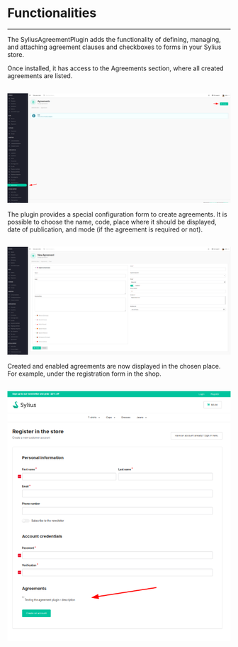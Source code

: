 # Functionalities

---

The SyliusAgreementPlugin adds the functionality of defining, managing, and attaching agreement clauses and checkboxes to forms in your Sylius store.

Once installed, it has access to the Agreements section, where all created agreements are listed.

<div align="center">
    <img src="./images/agreement_panel.png"/>
</div>

The plugin provides a special configuration form to create agreements. It is possible to choose the name, code, place where it should be displayed, date of publication, and mode (if the agreement is required or not).

<div align="center">
    <img src="./images/agreement_create.png"/>
</div>

Created and enabled agreements are now displayed in the chosen place. For example, under the registration form in the shop.

<div align="center">
    <img src="./images/agreement_register.png"/>
</div>
